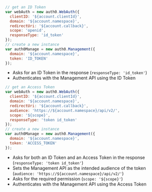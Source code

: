 <code-block>
  <code-block-tab data-title="Legacy (ID Token)">
  
  ```js
  // get an ID Token
  var webAuth = new auth0.WebAuth({
    clientID: '${account.clientId}',
    domain: '${account.namespace}',
    redirectUri: '${account.callback}',
    scope: 'openid',
    responseType: 'id_token'
  });
  // create a new instance
  var auth0Manage = new auth0.Management({
    domain: '${account.namespace}',
    token: 'ID_TOKEN'
  });
  ```

  - Asks for an ID Token in the response (`responseType: 'id_token'`)
  - Authenticates with the Management API using the ID Token

  </code-block-tab>
  <code-block-tab data-title="Current (Access Token)">

  ```js
  // get an Access Token
  var webAuth = new auth0.WebAuth({
    clientID: '${account.clientId}',
    domain: '${account.namespace}',
    redirectUri: '${account.callback}',
    audience: 'https://${account.namespace}/api/v2/',
    scope: '${scope}',
    responseType: 'token id_token'
  });
  // create a new instance
  var auth0Manage = new auth0.Management({
    domain: '${account.namespace}',
    token: 'ACCESS_TOKEN'
  });
  ```

  - Asks for both an ID Token and an Access Token in the response (`responseType: 'token id_token'`)
  - Sets the Management API as the intended audience of the token (`audience: 'https://${account.namespace}/api/v2/'`)
  - Asks for the required permission (`scope: '${scope}'`)
  - Authenticates with the Management API using the Access Token
  
  </code-block-tab>
</code-block>